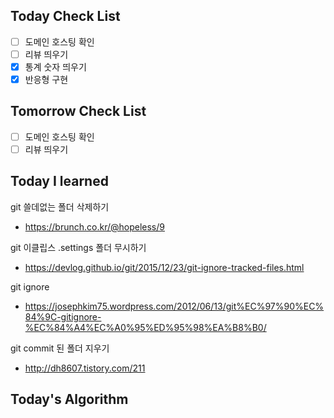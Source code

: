 ## Today Check List

- [ ] 도메인 호스팅 확인
- [ ] 리뷰 띄우기
- [x] 통계 숫자 띄우기
- [x] 반응형 구현

## Tomorrow Check List

- [ ] 도메인 호스팅 확인
- [ ] 리뷰 띄우기

## Today I learned

git 쓸데없는 폴더 삭제하기

* https://brunch.co.kr/@hopeless/9

git 이클립스 .settings 폴더 무시하기

* https://devlog.github.io/git/2015/12/23/git-ignore-tracked-files.html

git ignore

* https://josephkim75.wordpress.com/2012/06/13/git%EC%97%90%EC%84%9C-gitignore-%EC%84%A4%EC%A0%95%ED%95%98%EA%B8%B0/

git commit 된 폴더 지우기

* http://dh8607.tistory.com/211

## Today's Algorithm


